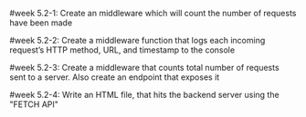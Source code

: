 #week 5.2-1: Create an middleware which will count the number of requests have been made

#week 5.2-2: Create a middleware function that logs each incoming request’s HTTP method, URL, and timestamp to the console

#week 5.2-3: Create a middleware that counts total number of requests sent to a server. Also create an endpoint that exposes it

#week 5.2-4: Write an HTML file, that hits the backend server using the "FETCH API"